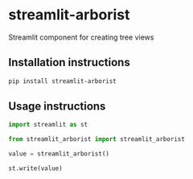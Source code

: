 # streamlit-arborist

Streamlit component for creating tree views

## Installation instructions

```sh
pip install streamlit-arborist
```

## Usage instructions

```python
import streamlit as st

from streamlit_arborist import streamlit_arborist

value = streamlit_arborist()

st.write(value)
```